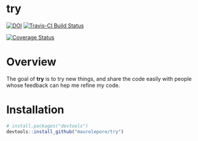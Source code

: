 
<!-- Don't edit README.md; instead, edit README.Rmd -->
try
===

[![DOI](https://zenodo.org/badge/78309322.svg)](https://zenodo.org/badge/latestdoi/78309322) [![Travis-CI Build Status](https://travis-ci.org/maurolepore/try.svg?branch=master)](https://travis-ci.org/maurolepore/try)

[![Coverage Status](https://img.shields.io/codecov/c/github/maurolepore/try/master.svg)](https://codecov.io/github/maurolepore/try?branch=master)

Overview
========

The goal of **try** is to try new things, and share the code easily with people whose feedback can hep me refine my code.

Installation
============

``` r
# install.packages("devtools")
devtools::install_github("maurolepore/try")
```
